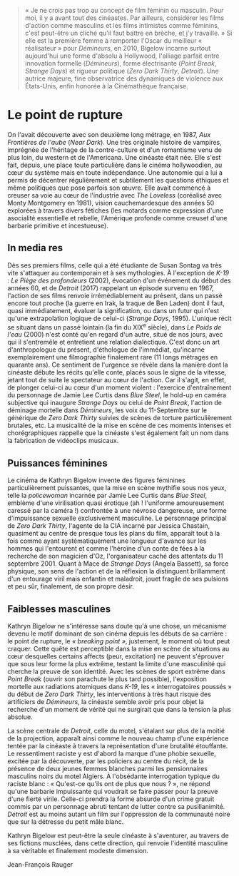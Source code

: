 > « Je ne crois pas trop au concept de film féminin ou masculin. Pour moi, il y a avant tout des cinéastes. Par ailleurs, considérer les films d'action comme masculins et les films intimistes comme féminins, c'est peut-être un cliché qu'il faut battre en brèche, et j'y travaille. » Si elle est la première femme à remporter l'Oscar du meilleur « réalisateur » pour _Démineurs_, en 2010, Bigelow incarne surtout aujourd'hui une forme d'absolu à Hollywood, l'alliage parfait entre innovation formelle (_Démineurs_), forme électrisante (_Point Break_, _Strange Days_) et rigueur politique (_Zero Dark Thirty_, _Detroit_). Une autrice majeure, fine observatrice des dynamiques de violence aux États-Unis, enfin honorée à la Cinémathèque française.

# Le point de rupture

On l'avait découverte avec son deuxième long métrage, en 1987, _Aux Frontières de l'aube_ (_Near Dark_). Une très originale histoire de vampires, imprégnée de l'héritage de la contre-culture et d'un romantisme venu de plus loin, du western et de l'Americana. Une cinéaste était née. Elle s'est fait, depuis, une place toute particulière dans le cinéma hollywoodien, au cœur du système mais en toute indépendance. Une autonomie qui a lui a permis de décentrer régulièrement et subtilement les questions éthiques et même politiques que pose parfois son œuvre. Elle avait commencé à creuser sa voie au cœur de l'industrie avec _The Loveless_ (coréalisé avec Monty Montgomery en 1981), vision cauchemardesque des années 50 explorées à travers divers fétiches (les motards comme expression d'une asocialité essentielle et rebelle, l'Amérique profonde comme creuset d'une barbarie primitive et incestueuse).

## In media res

Dès ses premiers films, celle qui a été étudiante de Susan Sontag va très vite s'attaquer au contemporain et à ses mythologies. À l'exception de _K-19 : Le Piège des profondeurs_ (2002), évocation d'un événement du début des années 60, et de _Detroit_ (2017) rappelant un épisode survenu en 1967, l'action de ses films renvoie irrémédiablement au présent, dans un passé encore tout proche (la guerre en Irak, la traque de Ben Laden) dont il faut, quasi immédiatement, évaluer la signification, ou dans un futur qui n'est qu'une extrapolation logique de celui-ci (_Strange Days_, 1995). L'unique récit se situant dans un passé lointain (la fin du XIX<sup>e</sup> siècle), dans _Le Poids de l'eau_ (2000) n'est conté qu'en regard d'un autre, situé de nos jours, avec qui il s'entremêle et entretient une relation dialectique. C'est donc un art d'anthropologue du présent, d'éthologue de l'immédiat, qu'incarne exemplairement une filmographie finalement rare (11 longs métrages en quarante ans). Ce sentiment de l'urgence se révèle dans la manière dont la cinéaste débute les récits qu'elle conte, placés sous le signe de la vitesse, jetant tout de suite le spectateur au cœur de l'action. Car il s'agit, en effet, de plonger celui-ci au cœur d'un moment violent : l'exercice d'entraînement du personnage de Jamie Lee Curtis dans _Blue Steel_, le hold-up en caméra subjective qui inaugure _Strange Days_ ou celui de _Point Break_, l'action de déminage mortelle dans _Démineurs_, les voix du 11-Septembre sur le générique de _Zero Dark Thirty_ suivies de scènes de torture particulièrement brutales, etc. La musicalité de la mise en scène de ces moments intenses et chorégraphiques rappelle que la cinéaste s'est également fait un nom dans la fabrication de vidéoclips musicaux.

## Puissances féminines

Le cinéma de Kathryn Bigelow invente des figures féminines particulièrement puissantes, que la mise en scène mythifie sous nos yeux, telle la _policewoman_ incarnée par Jamie Lee Curtis dans _Blue Steel_, emblème d'une virilisation quasi érotique (ah ! l'uniforme amoureusement caressé par la caméra !) confrontée à une névrose dangereuse, une forme d'impuissance sexuelle exclusivement masculine. Le personnage principal de _Zero Dark Thirty_, l'agente de la CIA incarné par Jessica Chastain, quasiment au centre de presque tous les plans du film, apparaît tout à la fois comme ayant systématiquement une longueur d'avance sur les hommes qui l'entourent et comme l'héroïne d'un conte de fées à la recherche de son magicien d'Oz, l'organisateur caché des attentats du 11 septembre 2001. Quant à Mace de _Strange Days_ (Angela Bassett), sa force physique, son sens de l'action et de la réflexion la distinguent brillamment d'un entourage viril mais enfantin et maladroit, jouet fragile de ses pulsions et peu sûr, finalement, de son propre désir.

## Faiblesses masculines

Kathryn Bigelow ne s'intéresse sans doute qu'à une chose, un mécanisme devenu le motif dominant de son cinéma depuis les débuts de sa carrière : le point de rupture, le _« breaking point »_, justement, le moment où tout peut craquer. Cette quête est perceptible dans la mise en scène de situations au cœur desquelles certains affects (peur, excitation) ne peuvent s'éprouver que sous leur forme la plus extrême, testant la limite d'une masculinité qui cherche la preuve de son identité. Avec les scènes de sport extrême dans _Point Break_ (ouvrir son parachute le plus tard possible), l'exposition mortelle aux radiations atomiques dans _K-19_, les « interrogatoires poussés » du début de _Zero Dark Thirty_, les interventions à très haut risque des artificiers de _Démineurs_, la cinéaste semble avoir pris pour objet la recherche d'un moment de vérité qui ne surgirait que dans la tension la plus absolue.

La scène centrale de _Detroit_, celle du motel, s'étalant sur plus de la moitié de la projection, apparaît ainsi comme le nouveau champ d'une expérience tentée par la cinéaste à travers la représentation d'une brutalité étouffante. Le ressentiment raciste y est d'abord la marque d'une phobie sexuelle, excitée par la découverte, par les policiers au centre du récit, de la présence de deux jeunes femmes blanches parmi les pensionnaires masculins noirs du motel Algiers. À l'obsédante interrogation typique du raciste blanc : « Qu'est-ce qu'ils ont de plus que nous ? », ne répond qu'une barbarie impuissante qui voudrait se faire passer pour la preuve d'une fierté virile. Celle-ci prendra la forme absurde d'un crime gratuit commis par un personnage abruti tentant de lutter contre sa pusillanimité. _Detroit_ est au moins autant un film sur l'oppression de la communauté noire que sur la détresse du petit mâle blanc.

Kathryn Bigelow est peut-être la seule cinéaste à s'aventurer, au travers de ses fictions musclées, dans cette direction, qui renvoie l'identité masculine à sa véritable et finalement modeste dimension.

<div class="author">Jean-François Rauger</div>
